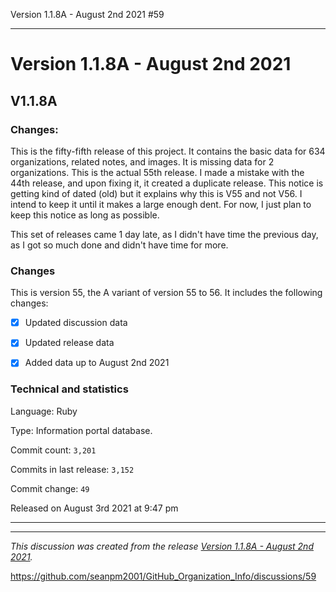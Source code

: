 Version 1.1.8A - August 2nd 2021 #59 

***

# Version 1.1.8A - August 2nd 2021

## V1.1.8A

### Changes:

This is the fifty-fifth release of this project. It contains the basic data for 634 organizations, <!-- (fork count minus 2) !--> related notes, and images. It is missing data for 2 organizations. This is the actual 55th release. I made a mistake with the 44th release, and upon fixing it, it created a duplicate release. This notice is getting kind of dated (old) but it explains why this is V55 and not V56. I intend to keep it until it makes a large enough dent. For now, I just plan to keep this notice as long as possible.

This set of releases came 1 day late, as I didn't have time the previous day, as I got so much done and didn't have time for more.

### Changes

This is version 55, the A variant of version 55 to 56. It includes the following changes:

- [x] Updated discussion data

- [x] Updated release data

- [x] Added data up to August 2nd 2021

<!-- - [x] Updated Git navigation data

<!-- - [x] Deleted 3 `IGNORE.md` files !-->

### Technical and statistics

Language: Ruby

Type: Information portal database.

Commit count: `3,201`

Commits in last release: `3,152`

Commit change: `49`

Released on August 3rd 2021 at 9:47 pm

***


<hr /><em>This discussion was created from the release <a href='https://github.com/seanpm2001/GitHub_Organization_Info/releases/tag/V1.1.8A'>Version 1.1.8A - August 2nd 2021</a>.</em>

https://github.com/seanpm2001/GitHub_Organization_Info/discussions/59
